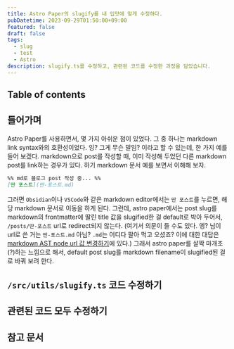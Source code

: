 ```yaml
---
title: Astro Paper의 slugify를 내 입맛에 맞게 수정하다.
pubDatetime: 2023-09-29T01:50:00+09:00
featured: false
draft: false
tags:
  - slug
  - test
  - Astro
description: slugify.ts를 수정하고, 관련된 코드를 수정한 과정을 담았습니다.
---
```


## Table of contents

## 들어가며

Astro Paper를 사용하면서, 몇 가지 아쉬운 점이 있었다.
그 중 하나는 markdown link syntax와의 호환성이었다.
잉? 그게 무슨 말임? 이라고 할 수 있는데, 한 가지 예를 들어 보겠다.
markdown으로 post를 작성할 때, 이미 작성해 두었던 다른 markdown post를 link하는 경우가 있다.
하기 markdown 문서 예를 보면서 이해해 보자.

```markdown
%% md로 블로그 post 작성 중... %%
[딴 포스트](딴-포스트.md)
```

그러면 `Obsidian`이나 `VSCode`와 같은 markdown editor에서는 `딴 포스트`를 누르면, 해당 markdown 문서로 이동을 하게 된다.
그런데, astro paper에서는 post slug를 markdown의 frontmatter에 딸린 title 값을 slugified한 걸 default로 박아 두어서, `/posts/딴-포스트` url로 redirect되지 않는다. (여기서 의문이 들 수도 있다. 엥? 님이 url로 쓴 거는 `딴-포스트.md` 아님? `.md`는 어디다 팔아 먹고 오셨죠? 이에 대한 대답은 [markdown AST node url 값 변경하기](update-markdown-ast-node-url-value.md)에 있다.)
그래서 astro paper를 살짝 마개조(?)하는 느낌으로 해서, default post slug를 markdown filename이 slugified된 걸로 바꿔 보려 한다.

## `/src/utils/slugify.ts` 코드 수정하기

## 관련된 코드 모두 수정하기

## 참고 문서
